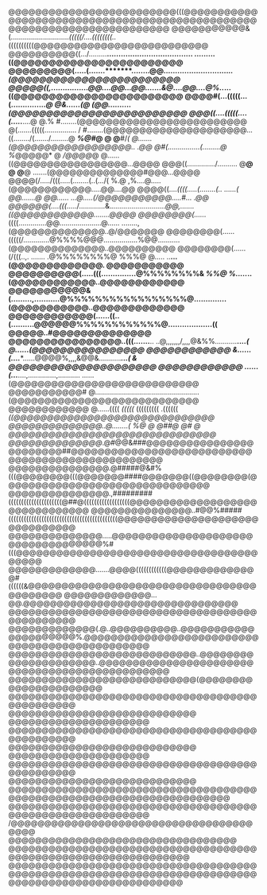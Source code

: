 @@@@@@@@@@@@@@@@@@@@@@@@@(((@@@@@@@@@@@@@@@@@@@@@@@@@@@@@@@@@@@@@@@@@@@@@@@@@@@@@@@@@@@@@@@@@@@@@@@@
@@@@@@@@@@@&(.............................*(((((/....((((((((..*((((((((((@@@@@@@@@@@@@@@@@@@@@@@@@@
@@@@@@@@@@((.../.........**..................................... .........((@@@@@@@@@@@@@@@@@@@@@@@@
@@@@@@@@@(.....(.......*******........@@............................*****..(@@@@@@@@@@@@@@@@@@@@@@@@
@@@@@((,..............********..@@....@@...@@.......&@....@@....@%..***...((@@@@@@@@@@@@@@@@@@@@@@@@
@@@@#(...(((((...(...............*@         @&......(@       (@@..........(@@@@@@@@@@@@@@@@@@@@@@@@@
@@@((....(((((....(.....***....@               @.%               #........(@@@@@@@@@@@@@@@@@@@@@@@@@
@(.......(((((................                  /                 #........(@@@@@@@@@@@@@@@@@@@@@...
((......../(......./.........@         ***%@#*@  @  @**#/*(        @.......(@@@@@@@@@@@@@@@@@@.. .@@
@#(................(.........@         %*@@@@@*  @  */@@@@*@       @......((@@@@@@@@@@@@@@@@@...@@@@
@@@((............../..........          @****@  @    @****@        .......(@@@@@@@@@@@@@@#@@@...@@@@
@@@@(/...../(((.....(........(..(.../(         %.@            ,%....@.....(@@@@@@@@@@@@.....@@....@@
@@@@((....*((((.....(........(.. ......(   @@.......@   @@...... ...@.....(/@@@@@@@@@@@.....#... .@@
@@@@@@(....(((*...../.............&.*...........................@@,.......((@@@@@@@@@@@@........@@@@
@@@@@@@@(......*((((..............@@.....................@...... ........,(@@@@@@@@@@@@@@..@/@@@@@@@
@@@@@@@@(......(((((/.............@%%%%@@@.................%@@...........(@@@@@@@@@@@@@@..@@@@@@@@@@
@@@@@@@@(......(/(((..,. ....... .@%%%%%%%%@     %%%@     @..... ..**... (@@@@@@@@@@@@@. @@@@@@@@@@@
@@@@@@@@@@(.....(((...............@%%%%%%%%&     *%%@     %.....*******..(@@@@@@@@@@@@..@@@@@@@@@@@@
@@@@@@@@@@@&(.........,...........@%%%%%%%%%%%%%%%%%@...........******...(@@@@@@@@@@@..@@@@@@@@@@@@@
@@@@@@@@@@@@(......((..(..........@@@@@@%%%%%%%%%%%%@...................((    @@@@@..#@@@@@@@@@@@@@@
@@@@@@@@@@@@@@@@..(((.......**.. ..@,,,,,,,/,,,,@&%%*...........****....(   @......(@@@@@@@@@@@@@@@@
@@@@@@@@@@@@     &......(....****......@@@@%,,,,&@@&...........*****...(    &  @@@@@@@@@@@@@@@@@@@@@
@@@@@@@@@@@@      ......(...*****....,..............,........... ......(@@@@@@@@@@@@@@@@@@@@@@@@@@@@
@@@@@@@@@@@#      @....................................................(@@@@@@@@@@@@@@@@@@@@@@@@@@@@
@@@@@@@@@@@@      @......((((   *(((((*     (((((((((   .((((((    *((@@@@@@@@@@@@@@@@@@@@@@@@@@@@@@
@@@@@@@@@@@@@@..@........(            %@   @   @##@   @# @           @@@@@@@@@@@@@@@@@@@@@@@@@@@@@@@
@@@@@@@@@@@@@@*.@#@@&###@@@@@@@@@@@@@@@@@@@@@@@@##@@@@@@@@@@@@@@@@@@@@@@@@@@@@@@@@@@@@@@@@@@@@@@@@@@
@@@@@@@@@@@@@@@.@#####@&#%(((@@@@@@@@(((@@@@@@@####@@@@@@@((@@@@@@@@(@@@@@@@@@@@@@@@@@@@@@@@@@@@@@@@
@@@@@@@@@@@@@@@.,#########(((((((((((((((((((((@##@((((((((((((((((((@@@@@@@@@@@@@@@@@@@@@@@@@@@@@@@
@@@@@@@@@@@@@@@..#@@%#####(((((((((((((((((((((((((((((((((((((((((((@@@@@@@@@@@@@@@@@@@@@@@@@@@@@@@
@@@@@@@@@@@@@@.....@@@@@@@@@@@@@@@@@@@@@@@@@@@@@@@@@@@%#(((@@@@@@@@@@@@@@@@@@@@@@@@@@@@@@@@@@@@@@@@@
@@@@@@@@@@@@@.......@@@@((((((((((((@@@@@@@@@@@@@@#((((((&@@@@@@@@@@@@@@@@@@@@@@@@@@@@@@@@@@@@@@@@@@
@@@@@@@@@@@@@... @@.@@@@@@@@@@@@@@@@@@@@@@@@@@@@@@@@ @@@@@@@@@@@@@@@@@@@@@@@@@@@@@@@@@@@@@@@@@@@@@@@
@@@@@@@@@@@@@(.@..@@@@@@@@@@..@@@@@@@@@@@@@@@@@@@@@%.@@@@@@@@@@@@@@@@@@@@@@@@@@@@@@@@@@@@@@@@@@@@@@@
@@@@@@@@@@@@@@@@@@@@@@@@@@@@..@@@@@@@@@@@@@@@@@@@@@..@@@@@@@@@@@@@@@@@@@@@@@@@@@@@@@@@@@@@@@@@@@@@@@
@@@@@@@@@@@@@@@@@@@@@@@@@@@@(@@@@@@@@@@@@@@@@@@@@@@  @@@@@@@@@@@@@@@@@@@@@@@@@@@@@@@@@@@@@@@@@@@@@@@
@@@@@@@@@@@@@@@@@@@@@@@@@@@@  @@@@@@@@@@@@@@@@@@@@@  @@@@@@@@@@@@@@@@@@@@@@@@@@@@@@@@@@@@@@@@@@@@@@@
@@@@@@@@@@@@@@@@@@@@@@@@@@@@  @@@@@@@@@@@@@@@@@@@@@  @@@@@@@@@@@@@@@@@@@@@@@@@@@@@@@@@@@@@@@@@@@@@@@
@@@@@@@@@@@@@@@@@@@@@@@@@@@@  @@@@@@@@@@@@@@@@@@@@@@@@@@@@@@@@@@@@@@@@@@@@@@@@@@@@@@@@@@@@@@@@@@@@@@
@@@@@@@@@@@@@@@@@@@@@@@@@@@@@@@@@@@@@@@@@@@@@@@@@@@@@@@@@@ /@@@@@@@@@@@@@@@@@@@@@@@@@@@@@@@@@@@@@@@@
@@@@@@@@@@@@@@@@@@@@@@@@@@@@@@@@@@  @@@@@@@@@@@@@@@@@@@@@@@@@@@@@@@@@@@@@@@@@@@@@@@@@@@@@@@@@@@@@@@@
@@@@@@@@@@@@@@@@@@@@@@@@@@@@@@@@@@@@@@@@@@@@@@@@@@@@@@@@@@@@@@@@@@@@@@@@@@@@@@@@@@@@@@@@@@@@@@@@@@@@